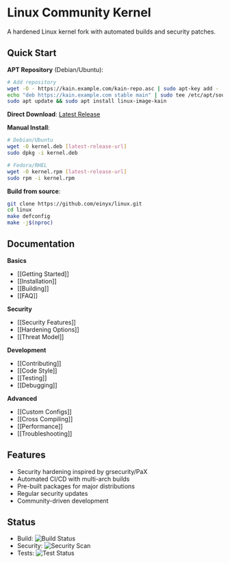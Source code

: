 # Linux Community Kernel

A hardened Linux kernel fork with automated builds and security patches.

## Quick Start

**APT Repository** (Debian/Ubuntu):
```bash
# Add repository
wget -O - https://kain.example.com/kain-repo.asc | sudo apt-key add -
echo "deb https://kain.example.com stable main" | sudo tee /etc/apt/sources.list.d/kain.list
sudo apt update && sudo apt install linux-image-kain
```

**Direct Download**: [Latest Release](https://github.com/einyx/linux/releases/latest)

**Manual Install**:
```bash
# Debian/Ubuntu
wget -O kernel.deb [latest-release-url]
sudo dpkg -i kernel.deb

# Fedora/RHEL  
wget -O kernel.rpm [latest-release-url]
sudo rpm -i kernel.rpm
```

**Build from source**:
```bash
git clone https://github.com/einyx/linux.git
cd linux
make defconfig
make -j$(nproc)
```

## Documentation

**Basics**
- [[Getting Started]]
- [[Installation]]
- [[Building]]
- [[FAQ]]

**Security**
- [[Security Features]]
- [[Hardening Options]]
- [[Threat Model]]

**Development**
- [[Contributing]]
- [[Code Style]]
- [[Testing]]
- [[Debugging]]

**Advanced**
- [[Custom Configs]]
- [[Cross Compiling]]
- [[Performance]]
- [[Troubleshooting]]

## Features

- Security hardening inspired by grsecurity/PaX
- Automated CI/CD with multi-arch builds
- Pre-built packages for major distributions
- Regular security updates
- Community-driven development

## Status

- Build: ![Build Status](https://github.com/einyx/linux/workflows/Build%20DEB%20and%20RPM%20packages/badge.svg)
- Security: ![Security Scan](https://github.com/einyx/linux/workflows/Security%20Analysis/badge.svg)
- Tests: ![Test Status](https://github.com/einyx/linux/workflows/Kernel%20Testing/badge.svg)